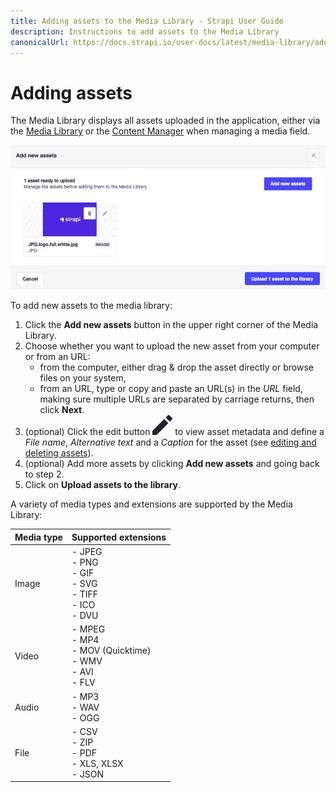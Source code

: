 ```yaml
---
title: Adding assets to the Media Library - Strapi User Guide
description: Instructions to add assets to the Media Library
canonicalUrl: https://docs.strapi.io/user-docs/latest/media-library/adding-assets.html
---
```


# Adding assets

The Media Library displays all assets uploaded in the application, either via the [Media Library](/user-docs/latest/media-library/introduction-to-media-library.md) or the [Content Manager](/user-docs/latest/content-manager/writing-content.md#filling-up-fields) when managing a media field.

![🏞 screenshot - "Add new assets" window](../assets/media-library/media-library_add-new-assets.png)

To add new assets to the media library:

1. Click the **Add new assets** button in the upper right corner of the Media Library.
2. Choose whether you want to upload the new asset from your computer or from an URL:
    - from the computer, either drag & drop the asset directly or browse files on your system,
    - from an URL, type or copy and paste an URL(s) in the _URL_ field, making sure multiple URLs are separated by carriage returns, then click **Next**.
3. (optional) Click the edit button ![Edit icon](../assets/icons/edit.svg) to view asset metadata and define a _File name_, _Alternative text_ and a _Caption_ for the asset (see [editing and deleting assets](managing-assets.md)).
4. (optional) Add more assets by clicking **Add new assets** and going back to step 2.
5. Click on **Upload assets to the library**.

A variety of media types and extensions are supported by the Media Library:

| Media type | Supported extensions                                            |
| ---------- | --------------------------------------------------------------- |
| Image      | - JPEG<br>- PNG<br>- GIF<br>- SVG<br>- TIFF<br>- ICO<br>- DVU   |
| Video      | - MPEG<br>- MP4<br>- MOV (Quicktime)<br>- WMV<br>- AVI<br>- FLV |
| Audio      | - MP3<br>- WAV<br>- OGG                                         |
| File       | - CSV<br>- ZIP<br>- PDF<br>- XLS, XLSX<br>- JSON                |

